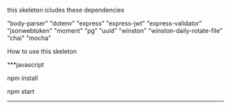 this skeleton icludes these dependencies

"body-parser"
"dotenv"
"express"
"express-jwt"
"express-validator"
"jsonwebtoken"
"moment"
"pg"
"uuid"
"winston"
"winston-daily-rotate-file"
"chai"
"mocha"

How to use this skeleton

***javascript

npm install

npm start 

***